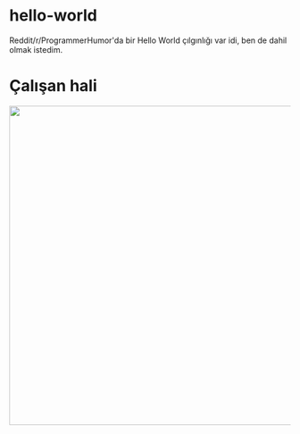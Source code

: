 # hello-world
Reddit/r/ProgrammerHumor'da bir Hello World çılgınlığı var idi, ben de dahil olmak istedim.

# Çalışan hali
<img src="http://barisdede.com/py-gif.gif" width="572px">
